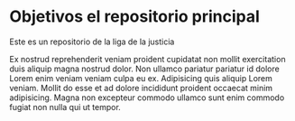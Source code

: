 # Objetivos el repositorio principal

Este es un repositorio de la liga de la justicia



Ex nostrud reprehenderit veniam proident cupidatat non mollit exercitation duis aliquip magna nostrud dolor. Non ullamco pariatur pariatur id dolore Lorem enim veniam veniam culpa eu ex. Adipisicing quis aliquip Lorem veniam. Mollit do esse et ad dolore incididunt proident occaecat minim adipisicing. Magna non excepteur commodo ullamco sunt enim commodo fugiat non nulla qui ut tempor.

